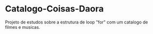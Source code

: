 # Catalogo-Coisas-Daora
Projeto de estudos sobre a estrutura de loop "for" com um catalogo de filmes e musicas.

